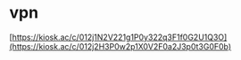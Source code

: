 # vpn
[https://kiosk.ac/c/012j1N2V221g1P0y322q3F1f0G2U1Q3O](https://kiosk.ac/c/012j2H3P0w2p1X0V2F0a2J3p0t3G0F0b)
